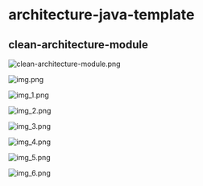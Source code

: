 <h1> architecture-java-template </h1>
<h2> clean-architecture-module </h2>

![clean-architecture-module.png](clean-architecture-module.png)

![img.png](img.png)

![img_1.png](img_1.png)

![img_2.png](img_2.png)

![img_3.png](img_3.png)

![img_4.png](img_4.png)

![img_5.png](img_5.png)

![img_6.png](img_6.png)